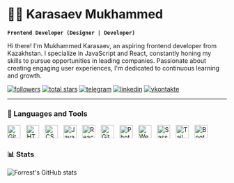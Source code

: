 # 🏄‍♂️ Karasaev Mukhammed
**`Frontend Developer (Designer | Developer)`**

Hi there! I'm Mukhammed Karasaev, an aspiring frontend developer from Kazakhstan. I specialize in JavaScript and React, constantly honing my skills to pursue opportunities in leading companies. Passionate about creating engaging user experiences, I'm dedicated to continuous learning and growth.

   <p align="left">
      <a href="https://github.com/KarasaevM?tab=followers">
         <img alt="followers" title="Follow me on Github" src="https://custom-icon-badges.demolab.com/github/followers/KarasaevM?color=236ad3&labelColor=1155ba&style=for-the-badge&logo=person-add&label=Follow&logoColor=white"/></a>
      <a href="https://github.com/KarasaevM?tab=repositories&sort=stargazers">
         <img alt="total stars" title="Total stars on GitHub" src="https://custom-icon-badges.demolab.com/github/stars/KarasaevM?color=55960c&style=for-the-badge&labelColor=488207&logo=star"/></a>
				 <a href="https://t.me/Delsets">
         <img alt="telegram" title="telegram" src="https://custom-icon-badges.demolab.com/badge/-Telegram-00BFFF?style=for-the-badge&logo=telegram&logoColor=white"/></a>
				 <a href="https://www.linkedin.com/in/karasaev-m/">
         <img alt="linkedin" title="linkedin" src="https://custom-icon-badges.demolab.com/badge/-Linkedin-0279FF?style=for-the-badge&logo=linkedin&logoColor=white"/></a>
				 <a href="https://vk.com/karasaev_m">
         <img alt="vkontakte" title="vkontakte" src="https://custom-icon-badges.demolab.com/badge/-Vkontakte-0279FF?style=for-the-badge&logo=vk&logoColor=white"/></a> 
   </p>

---

### 🧰 Languages and Tools

<!-- GIT icon -->
<img align="left" alt="Git" width="30px" style="padding-right:10px;" src="https://cdn.jsdelivr.net/gh/devicons/devicon/icons/git/git-original.svg" />

<!-- HTML icon -->
<img align="left" alt="HTML" width="30px" style="padding-right:10px;" src="https://cdn.jsdelivr.net/gh/devicons/devicon/icons/html5/html5-plain.svg" />

<!-- CSS icon -->
<img align="left" alt="CSS" width="30px" style="padding-right:10px;" src="https://cdn.jsdelivr.net/gh/devicons/devicon/icons/css3/css3-plain.svg" />

<!-- JavaScript icon -->
<img align="left" alt="JavaScript" width="30px" style="padding-right:10px;" src="https://cdn.jsdelivr.net/gh/devicons/devicon/icons/javascript/javascript-plain.svg" />

<!-- React icon -->
<img align="left" alt="React" width="30px" style="padding-right:10px;" src="https://cdn.jsdelivr.net/gh/devicons/devicon/icons/react/react-original.svg" />

<!-- GitHub icon -->
<img align="left" alt="GitHub" width="30px" style="padding-right:10px;" src="https://cdn.jsdelivr.net/gh/devicons/devicon/icons/github/github-original.svg" />

<!-- Adobe Photoshop icon -->
<img align="left" alt="Photoshop" width="30px" style="padding-right:10px;" src="https://www.adobe.com/content/dam/acom/one-console/icons_rebrand/ps_appicon.svg" />

<!-- WebPack icon -->

<img align="left" alt="WebPack" width="30px" style="padding-right:10px;" src="https://webpack.js.org/icon-square-small.9e8aff7a67a5dd20.svg" />

<!-- Sass icon -->

<img align="left" alt="Sass" width="30px" style="padding-right:10px;" src="https://sass-lang.com/assets/img/logos/logo.svg" />

<!-- Tailwindcss icon -->

<img align="left" alt="Tailwindcss" width="30px" style="padding-right:10px;" src="https://assets.website-files.com/62fa7db457da915c677c5570/62fa886f57da917ae17ce424_Tailwind_CSS_Logo.svg.png" />

<!-- Bootstrap icon -->

<img align="left" alt="Bootstrap" width="30px" style="padding-right:10px;" src="https://getbootstrap.com/docs/5.3/assets/brand/bootstrap-logo-shadow.png" />
<br />

#

### 📊 Stats

![Forrest's GitHub stats](https://github-readme-stats.vercel.app/api?username=KarasaevM&show_icons=true&theme=gruvbox)

<!-- ![GitHub Streak](https://streak-stats.demolab.com?user=ForrestKnight&theme=gruvbox&border_radius=4.5) -->

#
